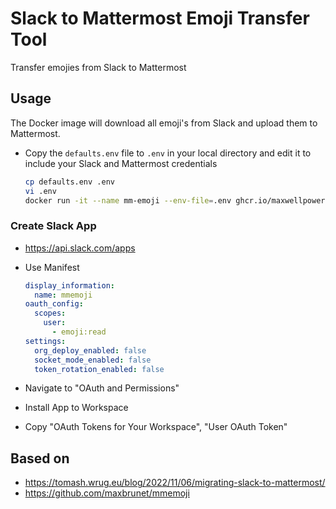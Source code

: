 # Slack to Mattermost Emoji Transfer Tool

Transfer emojies from Slack to Mattermost

## Usage

The Docker image will download all emoji's from Slack and upload them to Mattermost.

- Copy the `defaults.env` file to `.env` in your local directory and edit it to include your Slack and 
Mattermost credentials

  ```bash
  cp defaults.env .env
  vi .env
  docker run -it --name mm-emoji --env-file=.env ghcr.io/maxwellpower/mm-emoji
  ```

### Create Slack App

- https://api.slack.com/apps
- Use Manifest

  ```yaml
  display_information:
    name: mmemoji
  oauth_config:
    scopes:
      user:
        - emoji:read
  settings:
    org_deploy_enabled: false
    socket_mode_enabled: false
    token_rotation_enabled: false
  ```

- Navigate to "OAuth and Permissions"
- Install App to Workspace
- Copy "OAuth Tokens for Your Workspace", "User OAuth Token"

## Based on

- https://tomash.wrug.eu/blog/2022/11/06/migrating-slack-to-mattermost/
- https://github.com/maxbrunet/mmemoji
